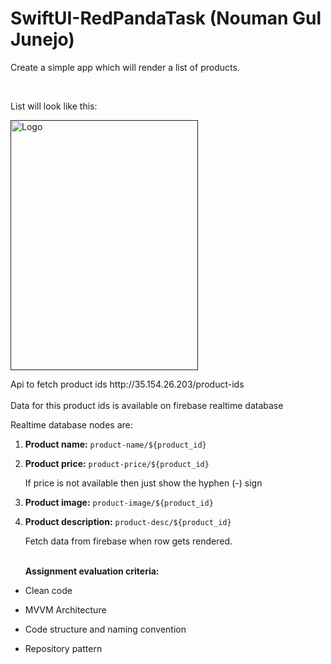 # SwiftUI-RedPandaTask (Nouman Gul Junejo)


Create a simple app which will render a list of products.

<br />
<div align="left">
  <p> List will look like this:</p>
  <a href="">
    <img src="https://user-images.githubusercontent.com/17121200/199002131-fc29e234-2111-4e1c-b9cf-49167a2f93fc.png" alt="Logo" width="300" height="400">
  </a>
  <p align="left">
    Api to fetch product ids http://35.154.26.203/product-ids
        <br />
        <br />
    Data for this product ids is available on firebase realtime database

Realtime database nodes are:
    
1. **Product name:** `product-name/${product_id}`
2. **Product price:** `product-price/${product_id}`
    
    If price is not available then just show the hyphen (-) sign
    
3. **Product image:** `product-image/${product_id}`
4. **Product description:** `product-desc/${product_id}`
    
    Fetch data from firebase when row gets rendered.
      <br />
      <br />
    
    **Assignment evaluation criteria:**

- Clean code
- MVVM Architecture
- Code structure and naming convention
- Repository pattern
    
  </p>
</div>
